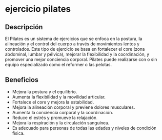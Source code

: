 # ejercicio pilates

## Descripción
El Pilates es un sistema de ejercicios que se enfoca en la postura, la alineación y el control del cuerpo a través de movimientos lentos y controlados. Este tipo de ejercicio se basa en fortalecer el core (zona abdominal, lumbar y pélvica), mejorar la flexibilidad y la coordinación, y promover una mejor conciencia corporal. Pilates puede realizarse con o sin equipo especializado como el reformer o las pelotas.

## Beneficios
- Mejora la postura y el equilibrio.
- Aumenta la flexibilidad y la movilidad articular.
- Fortalece el core y mejora la estabilidad.
- Mejora la alineación corporal y previene dolores musculares.
- Aumenta la conciencia corporal y la coordinación.
- Reduce el estrés y promueve la relajación.
- Mejora la respiración y la circulación sanguínea.
- Es adecuado para personas de todas las edades y niveles de condición física.

